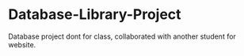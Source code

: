 # Database-Library-Project
Database project dont for class, collaborated with another student for website.
